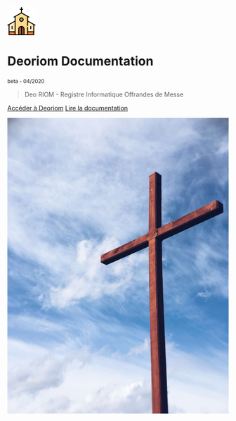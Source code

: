 ![logo](_media/church64.png)

# Deoriom Documentation 
<small>beta - 04/2020</small>

> Deo RIOM - Registre Informatique Offrandes de Messe

[Accéder à Deoriom](https://www.deoriom.fr)
[Lire la documentation](.cest_quoi)

<!-- background image -->
![](_media/eglise2.jpg)
